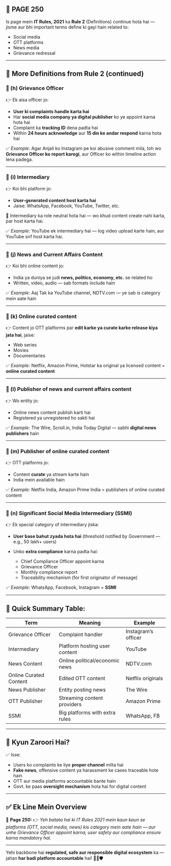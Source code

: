 ## 📄 **PAGE 250**

Is page mein **IT Rules, 2021** ka **Rule 2** (Definitions) continue hota hai — jisme aur bhi important terms define ki gayi hain related to:

* Social media
* OTT platforms
* News media
* Grievance redressal

---

## 🔹 **More Definitions from Rule 2 (continued)**

### 🔸 (h) **Grievance Officer**

👉 Ek aisa officer jo:

* **User ki complaints handle karta hai**
* Har **social media company ya digital publisher** ko ye appoint karna hota hai
* Complaint ka **tracking ID** dena padta hai
* Within **24 hours acknowledge** aur **15 din ke andar respond** karna hota hai

✅ *Example:*
Agar Anjali ko Instagram pe koi abusive comment mila, toh wo **Grievance Officer ko report karegi**, aur Officer ko within timeline action lena padega.

---

### 🔸 (i) **Intermediary**

👉 Koi bhi platform jo:

* **User-generated content host karta hai**
* Jaise: WhatsApp, Facebook, YouTube, Twitter, etc.

📌 Intermediary ka role neutral hota hai — wo khud content create nahi karta, par host karta hai.

✅ *Example:*
YouTube ek intermediary hai — log video upload karte hain, aur YouTube sirf host karta hai.

---

### 🔸 (j) **News and Current Affairs Content**

👉 Koi bhi online content jo:

* India ya duniya se judi **news, politics, economy, etc.** se related ho
* Written, video, audio — sab formats include hain

✅ *Example:*
Aaj Tak ka YouTube channel, NDTV.com — ye sab is category mein aate hain

---

### 🔸 (k) **Online curated content**

👉 Content jo OTT platforms par **edit karke ya curate karke release kiya jata hai**, jaise:

* Web series
* Movies
* Documentaries

✅ *Example:*
Netflix, Amazon Prime, Hotstar ka original ya licensed content = **online curated content**

---

### 🔸 (l) **Publisher of news and current affairs content**

👉 Wo entity jo:

* Online news content publish karti hai
* Registered ya unregistered ho sakti hai

✅ *Example:*
The Wire, Scroll.in, India Today Digital — sabhi **digital news publishers** hain

---

### 🔸 (m) **Publisher of online curated content**

👉 OTT platforms jo:

* Content **curate** ya stream karte hain
* India mein available hain

✅ *Example:*
Netflix India, Amazon Prime India = publishers of online curated content

---

### 🔸 (n) **Significant Social Media Intermediary (SSMI)**

👉 Ek special category of intermediary jiska:

* **User base bahut zyada hota hai** (threshold notified by Government — e.g., 50 lakh+ users)
* Unko **extra compliance** karna padta hai:

  * Chief Compliance Officer appoint karna
  * Grievance Officer
  * Monthly compliance report
  * Traceability mechanism (for first originator of message)

✅ *Example:*
WhatsApp, Facebook, Instagram = **SSMI**

---

## 🧩 **Quick Summary Table:**

| Term                   | Meaning                        | Example             |
| ---------------------- | ------------------------------ | ------------------- |
| Grievance Officer      | Complaint handler              | Instagram’s officer |
| Intermediary           | Platform hosting user content  | YouTube             |
| News Content           | Online political/economic news | NDTV.com            |
| Online Curated Content | Edited OTT content             | Netflix originals   |
| News Publisher         | Entity posting news            | The Wire            |
| OTT Publisher          | Streaming content providers    | Amazon Prime        |
| SSMI                   | Big platforms with extra rules | WhatsApp, FB        |

---

## 🔹 **Kyun Zaroori Hai?**

✅ Isse:

* Users ko complaints ke liye **proper channel** milta hai
* **Fake news**, offensive content ya harassment ke cases traceable hote hain
* OTT aur media platforms accountable bante hain
* Govt. ke paas **oversight mechanism** hota hai for digital content

---

## ✅ **Ek Line Mein Overview**

📌 **Page 250:**
👉 *Yeh batata hai ki IT Rules 2021 mein kaun kaun se platforms (OTT, social media, news) kis category mein aate hain — aur unhe Grievance Officer appoint karna, user safety aur compliance ensure karna mandatory hai.*

---

Yehi backbone hai **regulated, safe aur responsible digital ecosystem** ka — jahan **har badi platform accountable** hai! 📲📡🛡️
